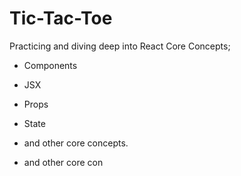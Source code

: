 # Tic-Tac-Toe

Practicing and diving deep into React Core Concepts; 
- Components
- JSX
- Props
- State
- and other core concepts.

- and other core con